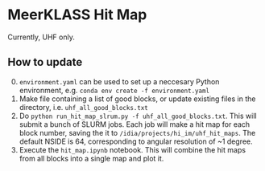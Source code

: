 # MeerKLASS Hit Map

Currently, UHF only.

## How to update

0. `environment.yaml` can be used to set up a neccesary Python environment, e.g. `conda env create -f environment.yaml`
1. Make file containing a list of good blocks, or update existing files in the directory, i.e. `uhf_all_good_blocks.txt`
2. Do `python run_hit_map_slrum.py -f uhf_all_good_blocks.txt`. This will submit a bunch of SLURM jobs. Each job will make a hit map for each block number, saving the it to `/idia/projects/hi_im/uhf_hit_maps`. The default NSIDE is 64, corresponding to angular resolution of ~1 degree.
3. Execute the `hit_map.ipynb` notebook. This will combine the hit maps from all blocks into a single map and plot it.

